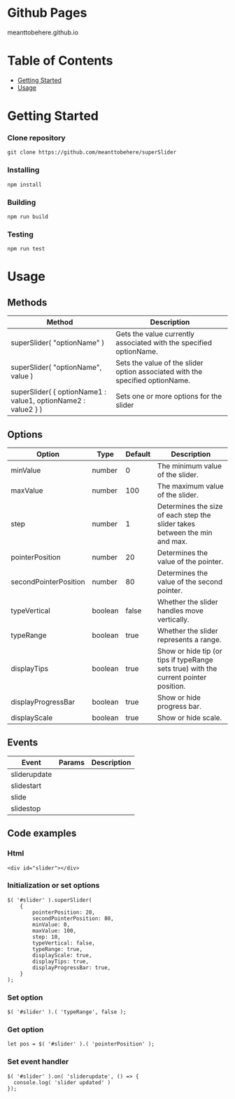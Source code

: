 # Github Pages

meanttobehere.github.io

# Table of Contents

- [Getting Started](#getting_started)
- [Usage](#usage)

# Getting Started <a name = "getting_started"></a>

### Clone repository

```
git clone https://github.com/meanttobehere/superSlider
```

### Installing

```
npm install
```

### Building

```
npm run build
```

### Testing

```
npm run test
```

# Usage <a name="usage"></a>

## Methods

| Method                                                        | Description |
| ------------------------------------------------------------- | ----------- |
| superSlider( "optionName" )                                   | Gets the value currently associated with the specified optionName. |
| superSlider( "optionName", value )                            | Sets the value of the slider option associated with the specified optionName. |
| superSlider( { optionName1 : value1, optionName2 : value2 } ) | Sets one or more options for the slider |


## Options

| Option                | Type    | Default | Description |
| --------------------- | ------- | ------- | ----------- |
| minValue              | number  | 0       | The minimum value of the slider. |
| maxValue              | number  | 100     | The maximum value of the slider. |
| step                  | number  | 1       | Determines the size of each step the slider takes between the min and max. |
| pointerPosition       | number  | 20      | Determines the value of the pointer. |
| secondPointerPosition | number  | 80      | Determines the value of the second pointer. |
| typeVertical          | boolean | false   | Whether the slider handles move vertically. |
| typeRange             | boolean | true    | Whether the slider represents a range. |
| displayTips           | boolean | true    | Show or hide tip (or tips if typeRange sets true) with the current pointer position. |
| displayProgressBar    | boolean | true    | Show or hide progress bar. |
| displayScale          | boolean | true    | Show or hide scale. |

## Events

| Event        | Params  | Description |
| ------------ | ------- | ----------- |
| sliderupdate |   |  |
| slidestart   |   |  |
| slide        |   |  |
| slidestop    |   |  |

## Code examples

### Html

```
<div id="slider"></div>
```

### Initialization or set options

```
$( '#slider' ).superSlider(
    {
        pointerPosition: 20,
        secondPointerPosition: 80,
        minValue: 0,
        maxValue: 100,
        step: 10,
        typeVertical: false,
        typeRange: true,
        displayScale: true,
        displayTips: true,
        displayProgressBar: true,    
    }
);
```

### Set option

```
$( '#slider' ).( 'typeRange', false );
```

### Get option

```
let pos = $( '#slider' ).( 'pointerPosition' );
```

### Set event handler

```
$( '#slider' ).on( 'sliderupdate', () => {
  console.log( 'slider updated' )
});
```